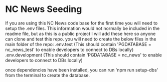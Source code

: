 # NC News Seeding

If you are using this NC News code base for the first time you will need to setup the .env files.
This information would not normally be included in the readme file, but as this is a public project
I will add these here so anyone can clone and test this repo.
you will need to create the below files in the main folder of the repo:
.env.test (This should contain 'PGDATABASE = nc_news_test' to enable developers to connect to DBs locally)
.env.development (This should contain 'PGDATABASE = nc_news' to enable developers to connect to DBs locally)

once dependencies have been installed, you can run 'npm run setup-dbs' from the terminal to create the database.
